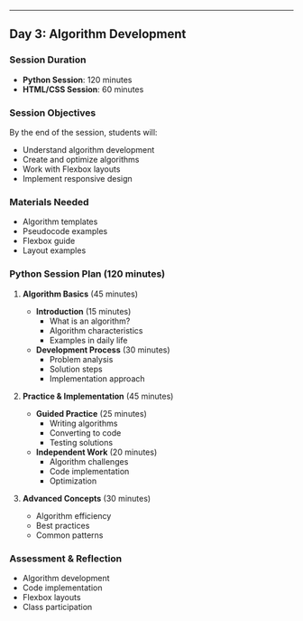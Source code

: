 ---
## Day 3: Algorithm Development
### Session Duration
- **Python Session**: 120 minutes
- **HTML/CSS Session**: 60 minutes

### Session Objectives
By the end of the session, students will:
- Understand algorithm development
- Create and optimize algorithms
- Work with Flexbox layouts
- Implement responsive design

### Materials Needed
- Algorithm templates
- Pseudocode examples
- Flexbox guide
- Layout examples

### Python Session Plan (120 minutes)
1. **Algorithm Basics** (45 minutes)
   - **Introduction** (15 minutes)
     - What is an algorithm?
     - Algorithm characteristics
     - Examples in daily life
   - **Development Process** (30 minutes)
     - Problem analysis
     - Solution steps
     - Implementation approach

2. **Practice & Implementation** (45 minutes)
   - **Guided Practice** (25 minutes)
     - Writing algorithms
     - Converting to code
     - Testing solutions
   - **Independent Work** (20 minutes)
     - Algorithm challenges
     - Code implementation
     - Optimization

3. **Advanced Concepts** (30 minutes)
   - Algorithm efficiency
   - Best practices
   - Common patterns

### Assessment & Reflection
- Algorithm development
- Code implementation
- Flexbox layouts
- Class participation
